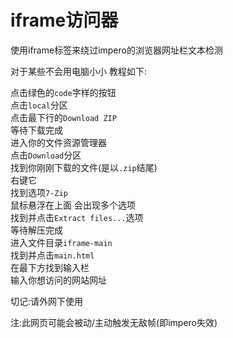 # iframe访问器

使用iframe标签来绕过impero的浏览器网址栏文本检测

对于某些不会用电脑小小 教程如下:

点击绿色的`code`字样的按钮<br>
点击`local`分区<br>
点击最下行的`Download ZIP`<br>
等待下载完成<br>
进入你的文件资源管理器<br>
点击`Download`分区<br>
找到你刚刚下载的文件(是以`.zip`结尾)<br>
右键它<br>
找到选项`7-Zip`<br>
鼠标悬浮在上面 会出现多个选项<br>
找到并点击`Extract files...`选项<br>
等待解压完成<br>
进入文件目录`iframe-main`<br>
找到并点击`main.html`<br>
在最下方找到输入栏<br>
输入你想访问的网站网址<br>

切记:请外网下使用

注:此网页可能会被动/主动触发无敌帧(即impero失效)
